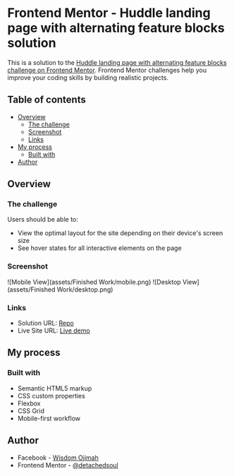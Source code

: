 # Frontend Mentor - Huddle landing page with alternating feature blocks solution

This is a solution to the [Huddle landing page with alternating feature blocks challenge on Frontend Mentor](https://www.frontendmentor.io/challenges/huddle-landing-page-with-alternating-feature-blocks-5ca5f5981e82137ec91a5100). Frontend Mentor challenges help you improve your coding skills by building realistic projects.

## Table of contents

- [Overview](#overview)
  - [The challenge](#the-challenge)
  - [Screenshot](#screenshot)
  - [Links](#links)
- [My process](#my-process)
  - [Built with](#built-with)
- [Author](#author)

## Overview

### The challenge

Users should be able to:

- View the optimal layout for the site depending on their device's screen size
- See hover states for all interactive elements on the page

### Screenshot

![Mobile View](assets/Finished Work/mobile.png)
![Desktop View](assets/Finished Work/desktop.png)

### Links

- Solution URL: [Repo](https://github.com/detachedsoul/huddle-landing-page)
- Live Site URL: [Live demo](https://detachedsoul.github.io/huddle-landing-page)

## My process

### Built with

- Semantic HTML5 markup
- CSS custom properties
- Flexbox
- CSS Grid
- Mobile-first workflow

## Author

- Facebook - [Wisdom Ojimah](https://web.facebook.com/IamWisdomOjimah)
- Frontend Mentor - [@detachedsoul](https://www.frontendmentor.io/profile/detachedsoul)
